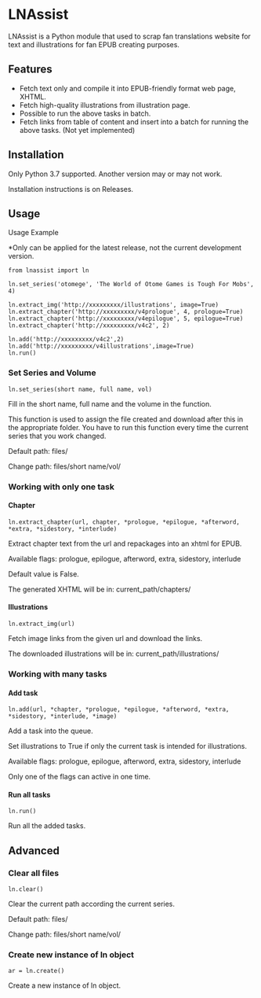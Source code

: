 # LNAssist
LNAssist is a Python module that  used to scrap fan translations website for text and illustrations for fan EPUB creating purposes.
## Features
- Fetch text only and compile it into EPUB-friendly format web page, XHTML.
- Fetch high-quality illustrations from illustration page.
- Possible to run the above tasks in batch.
- Fetch links from table of content and insert into a batch for running the above tasks. (Not yet implemented)

## Installation
Only Python 3.7 supported. Another version may or may not work.

Installation instructions is on Releases.

## Usage
Usage Example

*Only can be applied for the latest release, not the current development version.
```
from lnassist import ln

ln.set_series('otomege', 'The World of Otome Games is Tough For Mobs', 4)

ln.extract_img('http://xxxxxxxxx/illustrations', image=True)
ln.extract_chapter('http://xxxxxxxxx/v4prologue', 4, prologue=True)
ln.extract_chapter('http://xxxxxxxxx/v4epilogue', 5, epilogue=True)
ln.extract_chapter('http://xxxxxxxxx/v4c2', 2)

ln.add('http://xxxxxxxxx/v4c2',2)
ln.add('http://xxxxxxxxx/v4illustrations',image=True)
ln.run()

```

### Set Series and Volume
```
ln.set_series(short name, full name, vol)
```
Fill in the short name, full name and the volume in the function. 

This function is used to assign the file created 
and download after this in the appropriate folder. You have to run this function every time the current series that 
you work changed.

Default path: files/

Change path: files/short name/vol/

### Working with only one task

#### Chapter
```
ln.extract_chapter(url, chapter, *prologue, *epilogue, *afterword, *extra, *sidestory, *interlude)
```
Extract chapter text from the url and repackages into an xhtml for EPUB.

Available flags: prologue, epilogue, afterword, extra, sidestory, interlude

Default value is False.

The generated XHTML will be in: current_path/chapters/

#### Illustrations
```
ln.extract_img(url)
```
Fetch image links from the given url and download the links.

The downloaded illustrations will be in: current_path/illustrations/

### Working with many tasks

#### Add task
```
ln.add(url, *chapter, *prologue, *epilogue, *afterword, *extra, *sidestory, *interlude, *image)
```
Add a task into the queue.

Set illustrations to True if only the current task is intended for illustrations.

Available flags: prologue, epilogue, afterword, extra, sidestory, interlude

Only one of the flags can active in one time.

#### Run all tasks
```
ln.run()
```
Run all the added tasks.

## Advanced

### Clear all files
```
ln.clear()
```
Clear the current path according the current series.

Default path: files/

Change path: files/short name/vol/

### Create new instance of ln object
```
ar = ln.create()
```
Create a new instance of ln object.